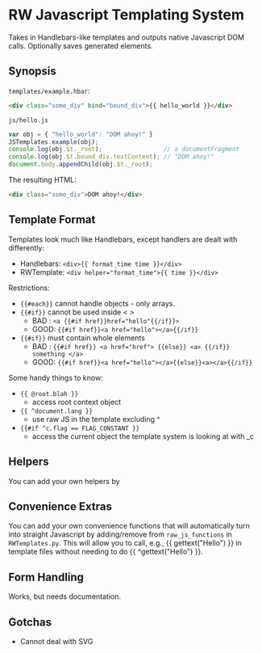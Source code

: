 # RW Javascript Templating System

Takes in Handlebars-like templates and outputs native Javascript DOM calls.
Optionally saves generated elements.

## Synopsis

`templates/example.hbar`:

```html
<div class="some_div" bind="bound_div">{{ hello_world }}</div>
```

`js/hello.js`

```javascript
var obj = { "hello_world": "DOM ahoy!" }
JSTemplates.example(obj);
console.log(obj.$t._root);                 // a documentFragment
console.log(obj.$t.bound_div.textContent); // "DOM ahoy!"
document.body.appendChild(obj.$t._root);
```

The resulting HTML:

```html
<div class="some_div">DOM ahoy!</div>
```

## Template Format

Templates look much like Handlebars, except handlers are dealt with differently:

- Handlebars: `<div>{{ format_time time }}</div>`
-  RWTemplate: `<div helper="format_time">{{ time }}</div>`

Restrictions:
   - `{{#each}}` cannot handle objects - only arrays.
   - `{{#if}}` cannot be used inside < >
       - BAD : `<a {{#if href}}href="hello"{{/if}}>`
       - GOOD: `{{#if href}}<a href="hello"></a>{{/if}}`
   - `{{#if}}` must contain whole elements
       - BAD : `{{#if href}} <a href="href"> {{else}} <a> {{/if}} something </a>`
       - GOOD: `{{#if href}}<a href="hello"></a>{{else}}<a></a>{{/if}}`

Some handy things to know:
	
  - `{{ @root.blah }}`
    - access root context object
  - `{{ ^document.lang }}`
    - use raw JS in the template excluding ^
  - `{{#if ^c.flag == FLAG_CONSTANT }}`
    - access the current object the template system is looking at with _c

## Helpers

You can add your own helpers by 

## Convenience Extras

You can add your own convenience functions that will automatically
turn into straight Javascript by adding/remove from `raw_js_functions` in `RWTemplates.py`.
This will allow you to call, e.g., {{ gettext("Hello") }} in template files without needing
to do {{ ^gettext("Hello") }}.

## Form Handling

Works, but needs documentation.

## Gotchas

- Cannot deal with SVG
